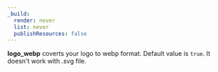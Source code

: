 ```yaml
---
_build:
  render: never
  list: never
  publishResources: false
---
```


**logo_webp** coverts your logo to webp format. Default value is `true`. It doesn't work with .svg file.

